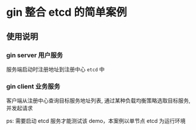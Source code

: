 # gin 整合 etcd 的简单案例


## 使用说明

### gin server 用户服务

服务端启动时注册地址到注册中心 `etcd` 中

### gin client 业务服务

客户端从注册中心查询目标服务地址列表, 通过某种负载均衡策略选取目标服务, 并发起请求


ps: 需要启动 etcd 服务才能测试该 demo，本案例以单节点 etcd 为运行环境



